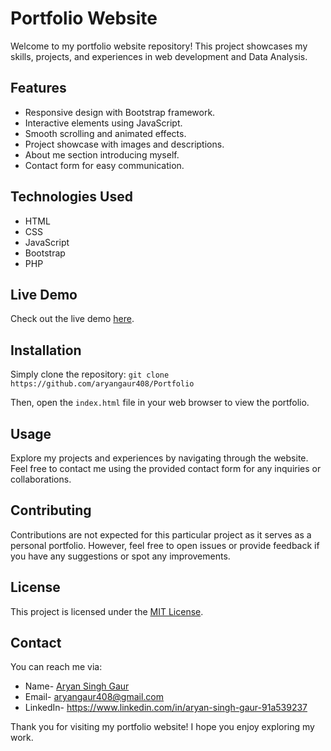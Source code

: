 # Portfolio Website


Welcome to my portfolio website repository! This project showcases my skills, projects, and experiences in web development and Data Analysis.

## Features

- Responsive design with Bootstrap framework.
- Interactive elements using JavaScript.
- Smooth scrolling and animated effects.
- Project showcase with images and descriptions.
- About me section introducing myself.
- Contact form for easy communication.

## Technologies Used

- HTML
- CSS
- JavaScript
- Bootstrap
- PHP


## Live Demo

Check out the live demo [here](https://prtfoilo.netlify.app/).

## Installation

Simply clone the repository:  `git clone https://github.com/aryangaur408/Portfolio`

Then, open the `index.html` file in your web browser to view the portfolio.

## Usage

Explore my projects and experiences by navigating through the website. Feel free to contact me using the provided contact form for any inquiries or collaborations.

## Contributing

Contributions are not expected for this particular project as it serves as a personal portfolio. However, feel free to open issues or provide feedback if you have any suggestions or spot any improvements.

## License

This project is licensed under the [MIT License](LICENSE).

## Contact

You can reach me via: 

- Name- [Aryan Singh Gaur](https://prtfoilo.netlify.app/)
- Email- aryangaur408@gmail.com
- LinkedIn- https://www.linkedin.com/in/aryan-singh-gaur-91a539237

Thank you for visiting my portfolio website! I hope you enjoy exploring my work.
